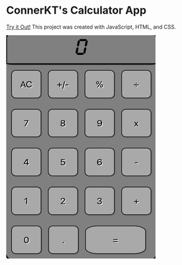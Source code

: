 # ConnerKT's Calculator App

[Try it Out!](https://connerkt.github.io/CalculatorApp/)
This project was created with JavaScript, HTML, and CSS.

<img src="https://github.com/ConnerKT/CalculatorApp/blob/9ffb07c5b4d7f4c89140b37fbccce5c2c9b046d9/resources/screenshot.png" alt="image" width="400" height="600">

